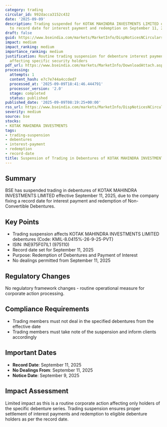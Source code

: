 ```yaml
---
category: trading
circular_id: 992dacca3152c432
date: '2025-09-09'
description: Trading suspended for KOTAK MAHINDRA INVESTMENTS LIMITED debentures due
  to record date for interest payment and redemption on September 11, 2025.
draft: false
guid: https://www.bseindia.com/markets/MarketInfo/DispNoticesNCirculars.aspx?Noticeid={E1B31E3F-906A-4D44-A72F-D5EFC6B1EE09}&noticeno=20250909-12&dt=09/09/2025&icount=12&totcount=70&flag=0
impact: medium
impact_ranking: medium
importance_ranking: medium
justification: Routine trading suspension for debenture interest payment and redemption
  affecting specific security holders
pdf_url: https://www.bseindia.com/markets/MarketInfo/DownloadAttach.aspx?id=20250909-12&attachedId=
processing:
  attempts: 1
  content_hash: e7c7e744a4ccded7
  processed_at: '2025-09-09T18:41:46.444791'
  processor_version: '2.0'
  stage: completed
  status: published
published_date: '2025-09-09T08:19:25+00:00'
rss_url: https://www.bseindia.com/markets/MarketInfo/DispNoticesNCirculars.aspx?Noticeid={E1B31E3F-906A-4D44-A72F-D5EFC6B1EE09}&noticeno=20250909-12&dt=09/09/2025&icount=12&totcount=70&flag=0
severity: medium
source: bse
stocks:
- KOTAK MAHINDRA INVESTMENTS
tags:
- trading-suspension
- debentures
- interest-payment
- redemption
- record-date
title: Suspension of Trading in Debentures of KOTAK MAHINDRA INVESTMENTS LIMITED
---
```


## Summary

BSE has suspended trading in debentures of KOTAK MAHINDRA INVESTMENTS LIMITED effective September 11, 2025, due to the company fixing a record date for interest payment and redemption of Non-Convertible Debentures.

## Key Points

- Trading suspension affects KOTAK MAHINDRA INVESTMENTS LIMITED debentures (Code: KMIL-8.0415%-26-9-25-PVT)
- ISIN: INE975F07IL1 (975110)
- Record date set for September 11, 2025
- Purpose: Redemption of Debentures and Payment of Interest
- No dealings permitted from September 11, 2025

## Regulatory Changes

No regulatory framework changes - routine operational measure for corporate action processing.

## Compliance Requirements

- Trading members must not deal in the specified debentures from the effective date
- Trading members must take note of the suspension and inform clients accordingly

## Important Dates

- **Record Date**: September 11, 2025
- **No Dealings From**: September 11, 2025
- **Notice Date**: September 9, 2025

## Impact Assessment

Limited impact as this is a routine corporate action affecting only holders of the specific debenture series. Trading suspension ensures proper settlement of interest payments and redemption to eligible debenture holders as per the record date.